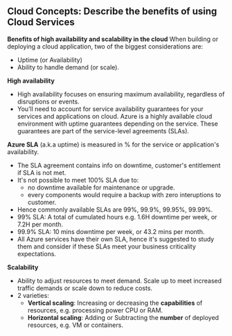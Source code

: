 ## Cloud Concepts: Describe the benefits of using Cloud Services

**Benefits of high availability and scalability in the cloud**
When building or deploying a cloud application, two of the biggest considerations are:
- Uptime (or Availability) 
- Ability to handle demand (or scale).

**High availability**
- High availability focuses on ensuring maximum availability, regardless of disruptions or events.
- You’ll need to account for service availability guarantees for your services and applications on cloud. Azure is a highly available cloud environment with uptime guarantees depending on the service. These guarantees are part of the service-level agreements (SLAs).

**Azure SLA** (a.k.a uptime) is measured in % for the service or application's availability. 
- The SLA agreement contains info on downtime, customer's entitlement if SLA is not met.
- It's not possible to meet 100% SLA due to:
    - no downtime available for maintenance or upgrade.
    - every components would require a backup with zero interuptions to customer.
- Hence commonly available SLAs are 99%, 99.9%, 99.95%, 99.99%.
- 99% SLA: A total of cumulated hours e.g. 1.6H downtime per week, or 7.2H per month.
- 99.9% SLA: 10 mins downtime per week, or 43.2 mins per month.
- All Azure services have their own SLA, hence it's suggested to study them and consider if these SLAs meet your business criticality expectations.

**Scalability**
- Ability to adjust resources to meet demand. Scale up to meet increased traffic demands or scale down to reduce costs.
- 2 varieties: 
    - **Vertical scaling**: Increasing or decreasing the **capabilities** of resources, e.g. processing power CPU or RAM.
    - **Horizontal scaling**: Adding or Subtracting the **number** of deployed resources, e.g. VM or containers.
